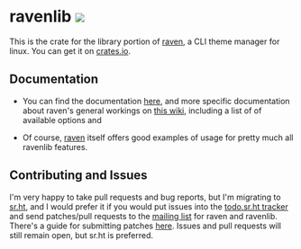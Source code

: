 # ravenlib [![](https://img.shields.io/crates/v/ravenlib.svg?style=flat-square)](https://crates.io/crates/ravenlib)

This is the crate for the library portion of [raven](https://git.sr.ht/~nicohman/raven), a CLI theme manager for linux. You can get it on [crates.io](https://crates.io/crates/ravenlib).

## Documentation

- You can find the documentation [here](https://docs.rs/ravenlib), and more specific documentation about raven's general workings on [this wiki](https://man.sr.ht/~nicohman/raven), including a list of of available options and 

- Of course, [raven](https://git.sr.ht/~nicohman/raven) itself offers good examples of usage for pretty much all ravenlib features.

## Contributing and Issues

I'm very happy to take pull requests and bug reports, but I'm migrating to [sr.ht](http://sr.ht), and I would prefer it if you would put issues into the [todo.sr.ht tracker](https://todo.sr.ht/~nicohman/ravenlib) and send patches/pull requests to the [mailing list](https://lists.sr.ht/~nicohman/raven) for raven and ravenlib. There's a guide for submitting patches [here](https://man.sr.ht/git.sr.ht/send-email.md). Issues and pull requests will still remain open, but sr.ht is preferred.
